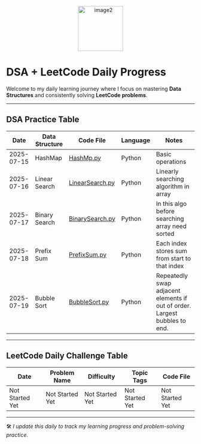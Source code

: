 <p align="center">
  <img height="120" alt="image2" src="https://github.com/user-attachments/assets/bf853135-beb6-4eee-813a-b57b793414ef" />
</p>

# DSA + LeetCode Daily Progress

Welcome to my daily learning journey where I focus on mastering **Data Structures** and consistently solving **LeetCode problems**.

---

## DSA Practice Table 

| Date       | Data Structure   | Code File                     | Language | Notes              |
|------------|------------------|-------------------------------|----------|---------------------|
| 2025-07-15 | HashMap | [HashMp.py](DSA/HashMap.py)         | Python   | Basic operations    |
| 2025-07-16 | Linear Search | [LinearSearch.py](DSA/LinearSearch.py)         | Python   | Linearly searching algorithm in array |
| 2025-07-17 | Binary Search | [BinarySearch.py](DSA/BinarySearch.py)         | Python   | In this algo before searching array need sorted |
| 2025-07-18 | Prefix Sum | [PrefixSum.py](DSA/PrefixSum.py)         | Python   | Each index stores sum from start to that index |
| 2025-07-19 | Bubble Sort | [BubbleSort.py](DSA/BubbleSort.py)         | Python   | Repeatedly swap adjacent elements if out of order. Largest bubbles to end. |

---

## LeetCode Daily Challenge Table

| Date       | Problem Name            | Difficulty | Topic Tags           | Code File                                                          |
|------------|-------------------------|------------|-----------------------|---------------------------------------------------------------------|
| Not Started Yet | Not Started Yet                | Not Started Yet      | Not Started Yet        | Not Started Yet                      |

---

🛠️ *I update this daily to track my learning progress and problem-solving practice.*
